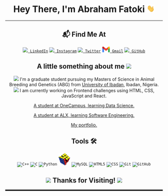 <h1 align="center">Hey There, I'm Abraham Fatoki <img src="./Social/Hi.gif" width="25px"></h1>
<hr>
<h2 align="center">📬 Find Me At</h2>
<p align="center">
    <code><a href="https://www.linkedin.com/in/abrahamfatoki/" title="LinkedIn Profile"><img width="25" src="./Social/LinkedIn.svg"> LinkedIn</a></code>
    <code><a href="https://www.instagram.com/_siktamohanty_/" title="Instagram Profile"><img width="25" src="./Social/Instagram.svg"> Instagram</a></code>
    <code><a href="https://twitter.com/abrahamfatoki" title="Twitter Profile"><img width="25" src="./Social/Twitter.svg"> Twitter</a></code>
    <code><a href="mailto:fatokiabraham@gmail.com?body=Hey!" title="Gmail"><img width="25" src="./Social/Gmail.png"> Gmail</a></code>
    <code><a href="https://heritage20.github.io/my-portfolios/" title="GitHub"><img width="25" src="./Social/GitHub.png"> GitHub</a></code>
</p>
<h2 align = "center">
A little something about me <img src="https://media.giphy.com/media/VgCDAzcKvsR6OM0uWg/giphy.gif" width="50"> </h2>
<p align = "center">
 <img src="https://media0.giphy.com/media/RgnqqDjzirWuFAqlR6/giphy.gif?cid=ecf05e47hdt0egaplwt9rqmxf9twjrzdfurqbrbqz7unbch0&rid=giphy.gif&ct=s" width = "30"> I'm a graduate student pursuing my Masters of Science in Animal Breeding and Genetics (ABG) from <a href="https://www.ui.edu.ng/">University of Ibadan</a>, Ibadan, Nigeria.
<br>
 <img src="https://media4.giphy.com/media/t8WhfLXvdufhY1shac/giphy.gif?cid=ecf05e47kht9w302pda4naj9gtvb2u69hsnm2ikovzkya177&rid=giphy.gif&ct=s" width = "30"> I am currently working on Frontend challenges using HTML, CSS, JavaScript and React.
</p>
<p align = "center">
 <a href="https://worldacademy.onecampus.co/"> A student at OneCampus, learning Data Science.</a> 
</p>
<p align = "center">
 <a href="https://intranet.alxswe.com/"> A student at ALX, learning Software Engineering.</a> 
</p>
<p align = "center">
 <a href="https://heritage20.github.io/my-portfolios/"> My portfolio.</a> 
</p>
<h2 align = "center">Tools 🛠️ </h2>
<p align = "center">
<code><img title="C++" height="40" src="https://cdn.freebiesupply.com/logos/large/2x/c-logo-png-transparent.png"></code>
<code><img title="C" height="40" src="https://brandslogos.com/wp-content/uploads/images/large/c-logo-1.png"></code>
<code><img title="Python" height="40" src="https://cdn.freebiesupply.com/logos/large/2x/python-5-logo-png-transparent.png"></code>
<code><img title="Problem Solving" height="40" src="./Social/Rubiks-Cube.png"></code>
<code><img title="MySQL" height="40" src="https://cdn.freebiesupply.com/logos/large/2x/mysql-6-logo-png-transparent.png"></code>
<code><img title="HTML5" height="40" src="https://cdn.freebiesupply.com/logos/large/2x/html-5-logo-png-transparent.png"></code>
<code><img title="CSS" height="40" src="https://cdn.freebiesupply.com/logos/large/2x/css3-logo-png-transparent.png"></code>
<code><img title="Git" height="40" src="https://cdn.freebiesupply.com/logos/thumbs/2x/git-logo.png"></code>
<code><img title="GitHub" height="40" src="https://cdn.freebiesupply.com/logos/large/2x/github-octocat-logo-png-transparent.png"></code>
</p>
<h2 align = "center">
<img src="https://media1.giphy.com/media/4uyBfovScfdhQAqXQ9/giphy.gif?cid=ecf05e4782jnhubezkdqdnd5x63r5u8tdgnb0cohx40lz67v&rid=giphy.gif&ct=s" width = "50"> Thanks for Visiting! <img src="https://media1.giphy.com/media/4uyBfovScfdhQAqXQ9/giphy.gif?cid=ecf05e4782jnhubezkdqdnd5x63r5u8tdgnb0cohx40lz67v&rid=giphy.gif&ct=s" width = "50"> </h2>
<hr style = "height:4px" noshade>
